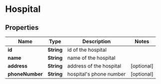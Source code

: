 
# Hospital

## Properties
Name | Type | Description | Notes
------------ | ------------- | ------------- | -------------
**id** | **String** | id of the hospital  | 
**name** | **String** | name of the hospital  | 
**address** | **String** | address of the hospital  |  [optional]
**phoneNumber** | **String** | hospital&#39;s phone number  |  [optional]



